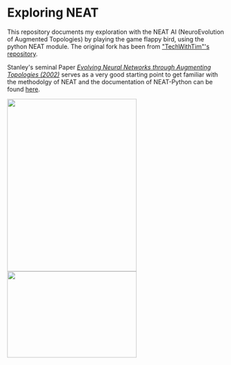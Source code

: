 # Exploring NEAT
This repository documents my exploration with the NEAT AI (NeuroEvolution of Augmented Topologies) by playing the game flappy bird, using the python NEAT module. The original fork has been from ["TechWithTim"'s repository](https://github.com/techwithtim/NEAT-Flappy-Bird).

Stanley's seminal Paper [*Evolving Neural Networks through Augmenting Topologies (2002)*](http://nn.cs.utexas.edu/downloads/papers/stanley.ec02.pdf) serves as a very good starting point to get familiar with the methodolgy of NEAT and the documentation of NEAT-Python can be found [here](https://neat-python.readthedocs.io/en/latest/).

<img src="https://raw.githubusercontent.com/DominikLindorfer/Machine-Learning-NEAT/main/imgs/Testrun.gif" width="300" height="400">

<img src="https://raw.githubusercontent.com/DominikLindorfer/Machine-Learning-NEAT/main/imgs/Output.png" width="300" height="200">




